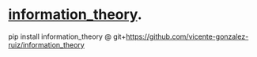 # [information_theory](https://vicente-gonzalez-ruiz.github.io/information_theory/).

pip install information_theory @ git+https://github.com/vicente-gonzalez-ruiz/information_theory

